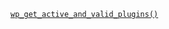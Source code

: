 <p><code><a href="https://developer.wordpress.org/reference/functions/wp_get_active_and_valid_plugins/">wp_get_active_and_valid_plugins()</a></code></p>

<blockquote>



</blockquote>
